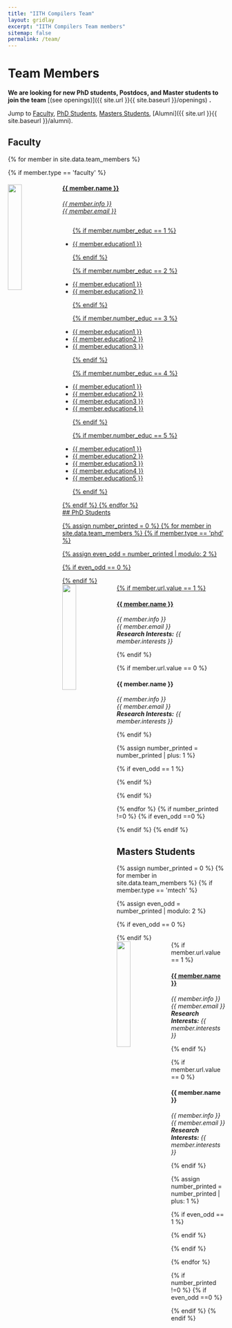 ```yaml
---
title: "IITH Compilers Team"
layout: gridlay
excerpt: "IITH Compilers Team members"
sitemap: false
permalink: /team/
---
```


# Team Members

 **We are  looking for new PhD students, Postdocs, and Master students to join the team** [(see openings)]({{ site.url }}{{ site.baseurl }}/openings) **.**


Jump to [Faculty](#faculty), [PhD Students](#phd-students), [Masters Students](#masters-students), [Alumni]({{ site.url }}{{ site.baseurl }}/alumni).

## Faculty
{% for member in site.data.team_members %}

{% if member.type == 'faculty' %}
<div class="row">
<div class="col-sm-12 clearfix">
  <img src="{{ site.url }}{{ site.baseurl }}/images/teampic/{{ member.photo }}" class="img-responsive" object-fit="scale-down" width="25%" height="auto" style="float: left" />
  <h4><a href="{{ member.url }}" target="_blank">{{ member.name }}</h4>

  <p class="right">
  <i>{{ member.info }}<br>{{ member.email }}</i>
  </p>
  <ul style="overflow: hidden">
  
  {% if member.number_educ == 1 %}
  <p class="right">
  <li> {{ member.education1 }} </li>
  </p>
  {% endif %}
  
  {% if member.number_educ == 2 %}
  <p class="right">
  <li> {{ member.education1 }} </li>
  <li> {{ member.education2 }} </li>
  </p>
  {% endif %}
  
  {% if member.number_educ == 3 %}
  <p class="right">
  <li> {{ member.education1 }} </li>
  <li> {{ member.education2 }} </li>
  <li> {{ member.education3 }} </li>
  </p>
  {% endif %}
  
  {% if member.number_educ == 4 %}
  <p class="right">
  <li> {{ member.education1 }} </li>
  <li> {{ member.education2 }} </li>
  <li> {{ member.education3 }} </li>
  <li> {{ member.education4 }} </li>
  </p>
  {% endif %}
 
  {% if member.number_educ == 5 %}
  <p class="right">
  <li> {{ member.education1 }} </li>
  <li> {{ member.education2 }} </li>
  <li> {{ member.education3 }} </li>
  <li> {{ member.education4 }} </li>
  <li> {{ member.education5 }} </li>
  </p>
  {% endif %}
  
  </ul>


</div>
</div>
{% endif %}
{% endfor %}

<br/>
## PhD Students

{% assign number_printed = 0 %}
{% for member in site.data.team_members %}
{% if member.type == 'phd' %}

{% assign even_odd = number_printed | modulo: 2 %}

{% if even_odd == 0 %}
<div class="row">
{% endif %}

<div class="col-sm-6 clearfix">
  <img src="{{ site.url }}{{ site.baseurl }}/images/teampic/{{ member.photo }}" class="img-responsive" object-fit="scale-down" width="25%" height="auto" style="float: left">
  {% if member.url.value == 1 %}
  <h4><a href="{{ member.url.link }}" target="_blank">{{ member.name }}</a></h4>
  
  <p class="right">
  <i>{{ member.info }}<br>{{ member.email }}<br><b>Research Interests:</b> {{ member.interests }}</i>
  </p>
  {% endif %}

  {% if member.url.value == 0 %}
  <h4>{{ member.name }}</h4>
  <p class="right">
  <i>{{ member.info }}<br>{{ member.email }}<br><b>Research Interests:</b> {{ member.interests }}</i>
  </p>
  {% endif %}
  
</div>

{% assign number_printed = number_printed | plus: 1 %}

{% if even_odd == 1 %}
</div>
{% endif %}

{% endif %}

{% endfor %}
{% if  number_printed !=0  %}
{% if  even_odd ==0  %}
</div>
{% endif %}
{% endif %}

<br/>

## Masters Students
{% assign number_printed = 0 %}
{% for member in site.data.team_members %}
{% if member.type == 'mtech' %}

{% assign even_odd = number_printed | modulo: 2 %}

{% if even_odd == 0 %}
<div class="row">
{% endif %}

<div class="col-sm-6 clearfix">
  <img src="{{ site.url }}{{ site.baseurl }}/images/teampic/{{ member.photo }}" class="img-responsive" object-fit="cover" width="25%" height="25%" style="float: left">
  {% if member.url.value == 1 %}
  <h4><a href="{{ member.url.link }}" target="_blank">{{ member.name }}</a></h4>
  <p class="right">
  <i>{{ member.info }}<br>{{ member.email }}<br><b>Research Interests:</b> {{ member.interests }}</i>
  </p>
  {% endif %}

  {% if member.url.value == 0 %}
  <h4>{{ member.name }}</h4>
  <p class="right">
  <i>{{ member.info }}<br>{{ member.email }}<br><b>Research Interests:</b> {{ member.interests }}</i>
  </p>
  {% endif %}

</div>

{% assign number_printed = number_printed | plus: 1 %}

{% if even_odd == 1 %}
</div>
{% endif %}

{% endif %}

{% endfor %}

{% if  number_printed !=0  %}
{% if  even_odd ==0  %}
</div>
{% endif %}
{% endif %}

<!--
## Alumni
{% assign number_printed = 0 %}
{% for member in site.data.team_members %}

{% assign even_odd = number_printed | modulo: 2 %}

{% if even_odd == 0 %}
<div class="col">
{% endif %}

{% if member.type == 'alum' %}
<div class="col-md-4">
  <h4>{{ member.name }}</h4>
  <i>{{ member.info }}</i>
  <i>{{ member.affiliation }}</i>
</div>
{% endif %}

{% assign number_printed = number_printed | plus: 1 %}

{% if even_odd == 1 %}
</div>
{% endif %}

{% endfor %}

{% assign even_odd = number_printed | modulo: 2 %}
{% if even_odd == 1 %}
</div>
{% endif %}
-->

<br/>





